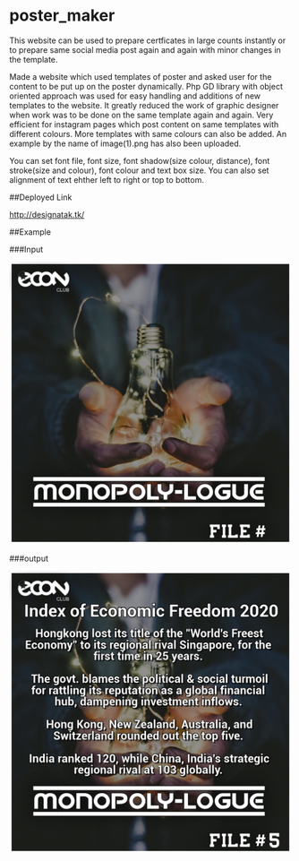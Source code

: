 # poster_maker
This website can be used to prepare certficates in large counts instantly or to prepare same social media post again and again with minor changes in the template.

Made a website which used templates of poster and asked user for the content to be put up on the poster dynamically. Php GD library with object oriented approach was used for easy handling and additions of new templates to the website. It greatly reduced the work of graphic designer when work was to be done on the same template again and again. Very efficient for instagram pages which post content on same templates with different colours. More templates with same colours can also be added.
An example by the name of image(1).png has also been uploaded.

You can set font file, font size, font shadow(size colour, distance), font stroke(size and colour), font colour and text box size. You can also set alignment of text ehther left to right or top to bottom.

##Deployed Link

http://designatak.tk/

##Example

###Input

<img src="https://github.com/akshatkaush/poster_maker/blob/master/web.jpg?raw=true">

###output

<img src="https://github.com/akshatkaush/poster_maker/blob/master/image%20(1).png?raw=true">
